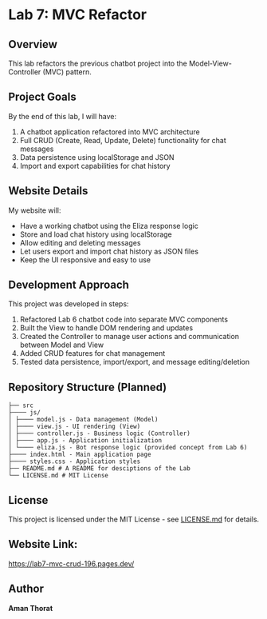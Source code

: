# Lab 7: MVC Refactor
## Overview
This lab refactors the previous chatbot project into the Model-View-Controller (MVC) pattern.
## Project Goals
By the end of this lab, I will have:
1. A chatbot application refactored into MVC architecture
2. Full CRUD (Create, Read, Update, Delete) functionality for chat messages
3. Data persistence using localStorage and JSON
4. Import and export capabilities for chat history
## Website Details
My website will:
- Have a working chatbot using the Eliza response logic
- Store and load chat history using localStorage
- Allow editing and deleting messages
- Let users export and import chat history as JSON files
- Keep the UI responsive and easy to use
## Development Approach
This project was developed in steps:
1. Refactored Lab 6 chatbot code into separate MVC components
2. Built the View to handle DOM rendering and updates
3. Created the Controller to manage user actions and communication between Model and View
4. Added CRUD features for chat management
5. Tested data persistence, import/export, and message editing/deletion
## Repository Structure (Planned)
```
├── src
├──── js/
│ ├──── model.js - Data management (Model)
│ ├──── view.js - UI rendering (View)
│ ├──── controller.js - Business logic (Controller)
│ ├──── app.js - Application initialization
│ └──── eliza.js - Bot response logic (provided concept from Lab 6)
├──── index.html - Main application page
├──── styles.css - Application styles
├── README.md # A README for desciptions of the Lab
└── LICENSE.md # MIT License
```
## License
This project is licensed under the MIT License - see [LICENSE.md](LICENSE) for
details.
## Website Link:
https://lab7-mvc-crud-196.pages.dev/
## Author
**Aman Thorat**